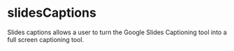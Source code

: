# slidesCaptions

Slides captions allows a user to turn the Google Slides Captioning tool into a full screen captioning tool.

